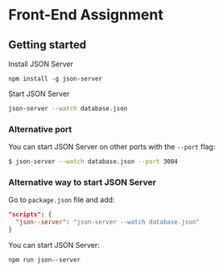 # Front-End Assignment

## Getting started

Install JSON Server 

```
npm install -g json-server
```

Start JSON Server

```bash
json-server --watch database.json
```

### Alternative port

You can start JSON Server on other ports with the `--port` flag:

```bash
$ json-server --watch database.json --port 3004
```

### Alternative way to start JSON Server

Go to `package.json` file and add:

```json
"scripts": {
  "json--server": "json-server --watch database.json"
}
```

You can start JSON Server:

```bash
npm run json--server
```
